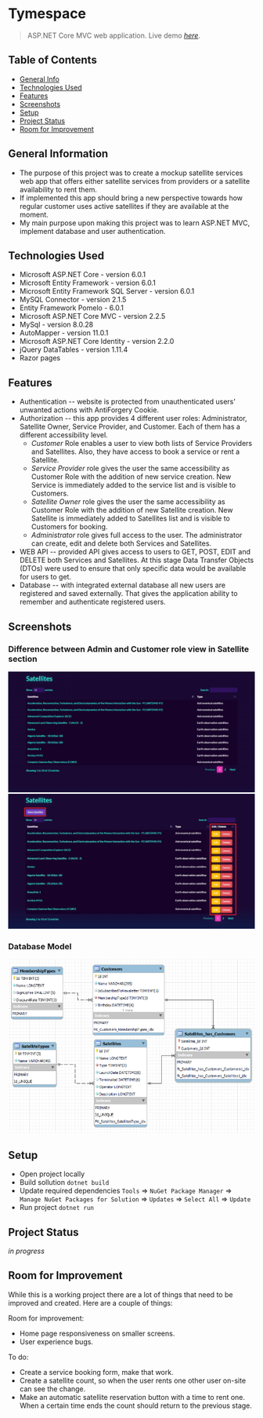 # Tymespace 
> ASP.NET Core MVC web application.
> Live demo [_here_](https://tymespace.herokuapp.com/). 

## Table of Contents
* [General Info](#general-information)
* [Technologies Used](#technologies-used)
* [Features](#features)
* [Screenshots](#screenshots)
* [Setup](#setup)
* [Project Status](#project-status)
* [Room for Improvement](#room-for-improvement)



## General Information

- The purpose of this project was to create a mockup satellite services web app that offers either satellite services from providers or a satellite availability to rent them. 
- If implemented this app should bring a new perspective towards how regular customer uses active satellites if they are available at the moment.
- My main purpose upon making this project was to learn ASP.NET MVC, implement database and user authentication.


## Technologies Used
- Microsoft ASP.NET Core - version 6.0.1
- Microsoft Entity Framework - version 6.0.1
- Microsoft Entity Framework SQL Server - version 6.0.1
- MySQL Connector - version 2.1.5
- Entity Framework Pomelo - 6.0.1
- Microsoft ASP.NET Core MVC - version 2.2.5
- MySql - version 8.0.28
- AutoMapper - version 11.0.1
- Microsoft ASP.NET Core Identity - version 2.2.0
- jQuery DataTables - version 1.11.4
- Razor pages


## Features
- Authentication -- website is protected from unauthenticated users' unwanted actions with AntiForgery Cookie.
- Authorization --  this app provides 4 different user roles: Administrator, Satellite Owner, Service Provider, and Customer. Each of them has a different accessibility level. 
  - *Customer* Role enables a user to view both lists of Service Providers and Satellites. Also, they have access to book a service or rent a Satellite.
  - *Service Provider* role gives the user the same accessibility as Customer Role with the addition of new service creation. New Service is immediately added to the service list and is visible to Customers.
  - *Satellite Owner* role gives the user the same accessibility as Customer Role with the addition of new Satellite creation. New Satellite is immediately added to Satellites list and is visible to Customers for booking.
  - *Administrator* role gives full access to the user. The administrator can create, edit and delete both Services and Satellites. 
- WEB API -- provided API gives access to users to GET, POST, EDIT and DELETE both Services and Satellites. At this stage Data Transfer Objects (DTOs) were used to ensure that only specific data would be available for users to get.
- Database -- with integrated external database all new users are registered and saved externally. That gives the application ability to remember and authenticate registered users.


## Screenshots
### Difference between Admin and Customer role view in Satellite section
![Example screenshot](/img/Customer-satellites.PNG)
![Example screenshot](/img/admin-satellite.jpg)

### Database Model
![Example screenshot](/img/DB_Model.PNG)
<!-- If you have screenshots you'd like to share, include them here. -->


## Setup
- Open project locally
- Build sollution `dotnet build` 
- Update required dependencies `Tools` => `NuGet Package Manager` => `Manage NuGet Packages for Solution` => `Updates` => `Select All` => `Update`
- Run project `dotnet run`

## Project Status
_in progress_ 


## Room for Improvement
While this is a working project there are a lot of things that need to be improved and created. Here are a couple of things:

Room for improvement:
- Home page responsiveness on smaller screens.
- User experience bugs.

To do:
- Create a service booking form, make that work.
- Create a satellite count, so when the user rents one other user on-site can see the change.
- Make an automatic satellite reservation button with a time to rent one. When a certain time ends the count should return to the previous stage.


